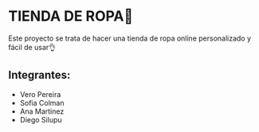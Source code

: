 # TIENDA DE ROPA👕

Este proyecto se trata de hacer una tienda de ropa online personalizado y fácil de usar👌

## Integrantes:
- Vero Pereira
- Sofia Colman
- Ana Martinez 
- Diego Silupu


